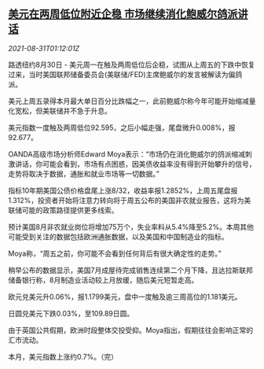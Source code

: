 <!--1630373462000-->
[美元在两周低位附近企稳 市场继续消化鲍威尔鸽派讲话](https://cn.reuters.com/article/forex-close-0830-mon-idCNKBS2FW02L)
------

<div><i>2021-08-31T01:12:01Z</i></div><p>路透纽约8月30日 - 美元周一在触及两周低位后企稳，试图从上周五的下跌中恢复过来，当时美国联邦储备委员会(美联储/FED)主席鲍威尔的发言被解读为偏鸽派。</p><p>美元上周五录得本月最大单日百分比跌幅之一，此前鲍威尔称今年可能开始缩减量化宽松，但美联储并不急于升息。</p><p>美元指数一度触及两周低位92.595，之后小幅走强，尾盘微升0.008%，报92.677。</p><p>OANDA高级市场分析师Edward Moya表示：“市场仍在消化鲍威尔的鸽派缩减刺激讲话，你可能会看到，市场有点困惑，因美债收益率没有得到开始攀升的信号，走势将取决于数据，通胀和就业市场等一切数据。”</p><p>指标10年期美国公债价格盘尾上涨8/32，收益率报1.2852%，上周五尾盘报1.312%，投资者开始将注意力转向将于周五公布的美国非农就业报告，这将为美联储可能的政策路径提供更多线索。</p><p>预计美国8月非农就业岗位将增加75万个，失业率料从5.4%降至5.2%。本周其他可能受到关注的数据包括欧洲通胀数据，以及美国和中国制造业的指标。</p><p>Moya称，“周五之前，你可能不会看到任何背后有很大确定性的走势。”</p><p>稍早公布的数据显示，美国7月成屋待完成销售连续第二个月下降，且达拉斯联邦储备银行称，8月制造业活动较上月放缓，随后美元短暂走高。</p><p>欧元兑美元升0.06%，报1.1799美元，盘中一度触及逾三周高位的1.181美元。</p><p>日圆兑美元下跌0.03%，至109.89日圆。</p><p>由于英国公共假期，欧洲时段整体交投受抑。Moya指出，假期往往会影响正常的汇市流动。</p><p>本月，美元指数上涨约0.7%。（完）</p>
